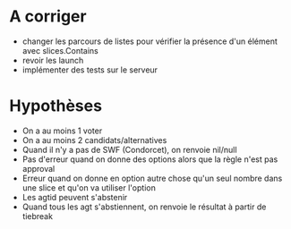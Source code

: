 # A corriger
* changer les parcours de listes pour vérifier la présence d'un élément avec slices.Contains
* revoir les launch
* implémenter des tests sur le serveur

# Hypothèses
* On a au moins 1 voter
* On a au moins 2 candidats/alternatives
* Quand il n'y a pas de SWF (Condorcet), on renvoie nil/null
* Pas d'erreur quand on donne des options alors que la règle n'est pas approval
* Erreur quand on donne en option autre chose qu'un seul nombre dans une slice et qu'on va utiliser l'option
* Les agtid peuvent s'abstenir
* Quand tous les agt s'abstiennent, on renvoie le résultat à partir de tiebreak
